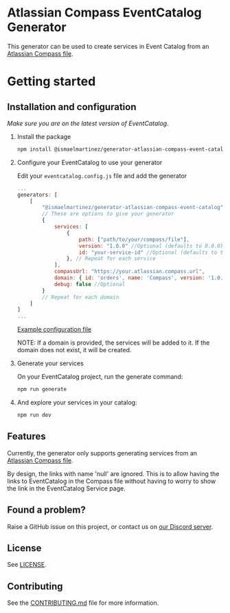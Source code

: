 # Atlassian Compass EventCatalog Generator

This generator can be used to create services in Event Catalog from an [Atlassian Compass file].

# Getting started

## Installation and configuration

_Make sure you are on the latest version of EventCatalog_.

1. Install the package

   ```sh
   npm install @ismaelmartinez/generator-atlassian-compass-event-catalog
   ```

1. Configure your EventCatalog to use your generator

   Edit your `eventcatalog.config.js` file and add the generator

   ```js
   ...
   generators: [
       [
           "@ismaelmartinez/generator-atlassian-compass-event-catalog",
           // These are options to give your generator
           {
               services: [
                   {
                       path: ["path/to/your/compass/file"],
                       version: "1.0.0" //Optional (defaults to 0.0.0)
                       id: "your-service-id" //Optional (defaults to the `name` in the compass file)
                   }, // Repeat for each service
               ],
               compassUrl: "https://your.atlassian.compass.url",
               domain: { id: 'orders', name: 'Compass', version: '1.0.0' }, //Optional
               debug: false //Optional
           }
           // Repeat for each domain
       ]
   ]
   ...
   ```

   [Example configuration file](examples/eventcatalog.config.js)

   NOTE: If a domain is provided, the services will be added to it. If the domain does not exist, it will be created.

1. Generate your services

   On your EventCatalog project, run the generate command:

   ```sh
   npm run generate
   ```

1. And explore your services in your catalog:

   ```sh
   npm run dev
   ```

## Features

Currently, the generator only supports generating services from an [Atlassian Compass file].

By design, the links with name 'null' are ignored. This is to allow having the links to EventCatalog in the Compass file without having to worry to show the link in the EventCatalog Service page.

## Found a problem?

Raise a GitHub issue on this project, or contact us on [our Discord server](https://discord.gg/3rjaZMmrAm).

## License

See [LICENSE](LICENSE).

## Contributing

See the [CONTRIBUTING.md](CONTRIBUTING.md) file for more information.

[Atlassian Compass file]: https://developer.atlassian.com/cloud/compass/config-as-code/structure-and-contents-of-a-compass-yml-file/
